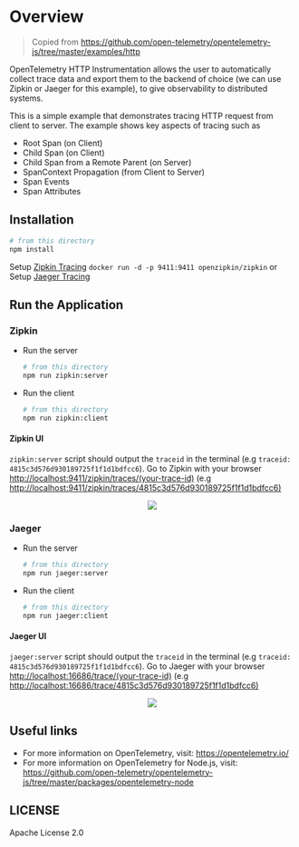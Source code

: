 # Overview

> Copied from https://github.com/open-telemetry/opentelemetry-js/tree/master/examples/http


OpenTelemetry HTTP Instrumentation allows the user to automatically collect trace data and export them to the backend of choice (we can use Zipkin or Jaeger for this example), to give observability to distributed systems.

This is a simple example that demonstrates tracing HTTP request from client to server. The example
shows key aspects of tracing such as

- Root Span (on Client)
- Child Span (on Client)
- Child Span from a Remote Parent (on Server)
- SpanContext Propagation (from Client to Server)
- Span Events
- Span Attributes

## Installation

```sh
# from this directory
npm install
```

Setup [Zipkin Tracing](https://zipkin.io/pages/quickstart.html)
`docker run -d -p 9411:9411 openzipkin/zipkin`
or
Setup [Jaeger Tracing](https://www.jaegertracing.io/docs/latest/getting-started/#all-in-one)

## Run the Application

### Zipkin

- Run the server

   ```sh
   # from this directory
   npm run zipkin:server
   ```

- Run the client

   ```sh
   # from this directory
   npm run zipkin:client
   ```

#### Zipkin UI

`zipkin:server` script should output the `traceid` in the terminal (e.g `traceid: 4815c3d576d930189725f1f1d1bdfcc6`).
Go to Zipkin with your browser <http://localhost:9411/zipkin/traces/(your-trace-id)> (e.g <http://localhost:9411/zipkin/traces/4815c3d576d930189725f1f1d1bdfcc6)>

<p align="center"><img src="./images/zipkin-ui.png?raw=true"/></p>

### Jaeger

- Run the server

   ```sh
   # from this directory
   npm run jaeger:server
   ```

- Run the client

   ```sh
   # from this directory
   npm run jaeger:client
   ```

#### Jaeger UI

`jaeger:server` script should output the `traceid` in the terminal (e.g `traceid: 4815c3d576d930189725f1f1d1bdfcc6`).
Go to Jaeger with your browser <http://localhost:16686/trace/(your-trace-id)> (e.g <http://localhost:16686/trace/4815c3d576d930189725f1f1d1bdfcc6)>

<p align="center"><img src="images/jaeger-ui.png?raw=true"/></p>

## Useful links

- For more information on OpenTelemetry, visit: <https://opentelemetry.io/>
- For more information on OpenTelemetry for Node.js, visit: <https://github.com/open-telemetry/opentelemetry-js/tree/master/packages/opentelemetry-node>

## LICENSE

Apache License 2.0
